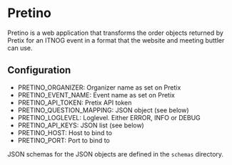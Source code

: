# Pretino

Pretino is a web application that transforms the order objects returned by Pretix for an ITNOG event in a format that the website and meeting buttler can use.

## Configuration
 - PRETINO_ORGANIZER: Organizer name as set on Pretix
 - PRETINO_EVENT_NAME: Event name as set on Pretix
 - PRETINO_API_TOKEN: Pretix API token
 - PRETINO_QUESTION_MAPPING: JSON object (see below)
 - PRETINO_LOGLEVEL: Loglevel. Either ERROR, INFO or DEBUG
 - PRETINO_API_KEYS: JSON list (see below)
 - PRETINO_HOST: Host to bind to
 - PRETINO_PORT: Port to bind to

JSON schemas for the JSON objects are defined in the `schemas` directory.